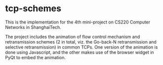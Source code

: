 # tcp-schemes

This is the implementation for the 4th mini-project on CS220 Computer Networks in ShanghaiTech. 

The project includes the animation of flow control mechanism and retransmission schemes (2 in total, viz. the Go-back-N retransmission and selective retransmission) in common TCPs. One version of the animation is done using Javascript, and the other makes use of the browser widget in PyQt to embed the animation. 
